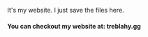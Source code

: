It's my website.
I just save the files here.

#### You can checkout my website at: <link>treblahy.gg</link>
